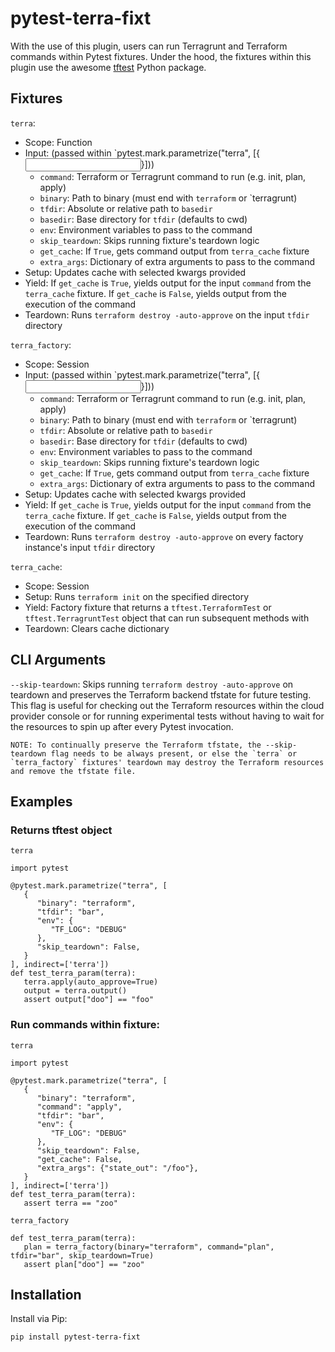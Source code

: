 # pytest-terra-fixt
 
With the use of this plugin, users can run Terragrunt and Terraform commands within Pytest fixtures. Under the hood, the fixtures within this plugin use the awesome [tftest](https://github.com/GoogleCloudPlatform/terraform-python-testing-helper) Python package. 

## Fixtures

`terra`:
   - Scope: Function
   - Input: (passed within `pytest.mark.parametrize("terra", [{<input>}]))
      - `command`: Terraform or Terragrunt command to run (e.g. init, plan, apply)
      - `binary`: Path to binary (must end with `terraform` or `terragrunt)
      - `tfdir`: Absolute or relative path to `basedir`
      - `basedir`: Base directory for `tfdir` (defaults to cwd)
      - `env`: Environment variables to pass to the command
      - `skip_teardown`: Skips running fixture's teardown logic
      - `get_cache`: If `True`, gets command output from `terra_cache` fixture
      - `extra_args`: Dictionary of extra arguments to pass to the command
   - Setup: Updates cache with selected kwargs provided
   - Yield: If `get_cache` is `True`, yields output for the input `command` from the `terra_cache` fixture. If `get_cache` is `False`, yields output from the execution of the command
   - Teardown: Runs `terraform destroy -auto-approve` on the input `tfdir` directory

`terra_factory`: 
   - Scope: Session
   - Input: (passed within `pytest.mark.parametrize("terra", [{<input>}]))
      - `command`: Terraform or Terragrunt command to run (e.g. init, plan, apply)
      - `binary`: Path to binary (must end with `terraform` or `terragrunt)
      - `tfdir`: Absolute or relative path to `basedir`
      - `basedir`: Base directory for `tfdir` (defaults to cwd)
      - `env`: Environment variables to pass to the command
      - `skip_teardown`: Skips running fixture's teardown logic
      - `get_cache`: If `True`, gets command output from `terra_cache` fixture
      - `extra_args`: Dictionary of extra arguments to pass to the command
   - Setup: Updates cache with selected kwargs provided
   - Yield: If `get_cache` is `True`, yields output for the input `command` from the `terra_cache` fixture. If `get_cache` is `False`, yields output from the execution of the command
   - Teardown: Runs `terraform destroy -auto-approve` on every factory instance's input `tfdir` directory
 
`terra_cache`: 
   - Scope: Session
   - Setup: Runs `terraform init` on the specified directory
   - Yield: Factory fixture that returns a `tftest.TerraformTest` or `tftest.TerragruntTest` object that can run subsequent methods with
   - Teardown: Clears cache dictionary

## CLI Arguments

`--skip-teardown`: Skips running `terraform destroy -auto-approve` on teardown and preserves the Terraform backend tfstate for future testing. This flag is useful for checking out the Terraform resources within the cloud provider console or for running experimental tests without having to wait for the resources to spin up after every Pytest invocation.
 
   ```
   NOTE: To continually preserve the Terraform tfstate, the --skip-teardown flag needs to be always present, or else the `terra` or `terra_factory` fixtures' teardown may destroy the Terraform resources and remove the tfstate file.
   ```
 
## Examples

### Returns tftest object

`terra`
```
import pytest

@pytest.mark.parametrize("terra", [
   {
      "binary": "terraform",
      "tfdir": "bar",
      "env": {
         "TF_LOG": "DEBUG"
      },
      "skip_teardown": False,
   }
], indirect=['terra'])
def test_terra_param(terra):
   terra.apply(auto_approve=True)
   output = terra.output()
   assert output["doo"] == "foo"
```

### Run commands within fixture:

`terra`
```
import pytest

@pytest.mark.parametrize("terra", [
   {
      "binary": "terraform",
      "command": "apply",
      "tfdir": "bar",
      "env": {
         "TF_LOG": "DEBUG"
      },
      "skip_teardown": False,
      "get_cache": False,
      "extra_args": {"state_out": "/foo"},
   }
], indirect=['terra'])
def test_terra_param(terra):
   assert terra == "zoo"
```

`terra_factory`
```
def test_terra_param(terra):
   plan = terra_factory(binary="terraform", command="plan", tfdir="bar", skip_teardown=True)
   assert plan["doo"] == "zoo"
```

## Installation

Install via Pip:
```
pip install pytest-terra-fixt
```
